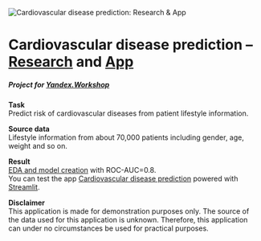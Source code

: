 ![Cardiovascular disease prediction: Research & App](https://github.com/Nanobelka/cardiovascular_disease_prediction/blob/main/banner.jpg)

# Cardiovascular disease prediction – [Research](https://github.com/Nanobelka/cardiovascular_disease_prediction/tree/main/research_and_model) and [App](https://cardiovascular-disease-prediction.streamlit.app/)

##### Project for [Yandex.Workshop](https://github.com/Nanobelka/Yandex_Workshop)

**Task**  
Predict risk of cardiovascular diseases from patient lifestyle information.

**Source data**  
Lifestyle information from about 70,000 patients including gender, age, weight and so on.

**Result**  
[EDA and model creation](https://github.com/Nanobelka/cardiovascular_disease_prediction/tree/main/research_and_model) with ROC-AUC=0.8.  
You can test the app [Cardiovascular disease prediction](https://cardiovascular-disease-prediction.streamlit.app/) powered with [Streamlit](https://streamlit.io/).

**Disclaimer**  
This application is made for demonstration purposes only. The source of the data used for this application is unknown. Therefore, this application can under no circumstances be used for practical purposes.
